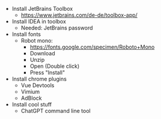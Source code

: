 
* Install JetBrains Toolbox
  * https://www.jetbrains.com/de-de/toolbox-app/
* Install IDEA in toolbox
  * Needed: JetBrains password
* Install fonts
  * Robot mono: 
    * https://fonts.google.com/specimen/Roboto+Mono
    * Download
    * Unzip
    * Open (Double click)
    * Press "Install"
* Install chrome plugins
  * Vue Devtools
  * Vimium
  * AdBlock
* Install cool stuff
  * ChatGPT command line tool
